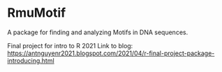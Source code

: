 # RmuMotif

A package for finding and analyzing Motifs in DNA sequences.

Final project for intro to R 2021
Link to blog:
https://antnguyenr2021.blogspot.com/2021/04/r-final-project-package-introducing.html
